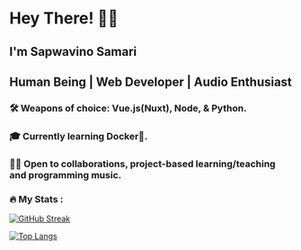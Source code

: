 # Hey There! 👋🏾

## I'm Sapwavino Samari
## Human Being | Web Developer | Audio Enthusiast 
 
### 🛠 Weapons of choice: Vue.js(Nuxt), Node, & Python.
### 🎓 Currently learning Docker🐳.
### 👍🏾 Open to collaborations, project-based learning/teaching and programming music.

<!-- [![Top Langs](https://github-readme-stats.vercel.app/api/top-langs/?username=vinosamari&layout=compact&show_icons=true&theme=synthwave)](https://github.com/vinosamari/github-readme-stats) -->

<!-- <img src="https://github-readme-stats.vercel.app/api?username=vinosamari&show_icons=true&theme=synthwave"> -->

### :fire: My Stats :
<!-- <div align="center"> -->
[![GitHub Streak](http://github-readme-streak-stats.herokuapp.com?user=vinosamari&theme=dark&background=000000)](https://git.io/streak-stats)
<!-- </div> -->
[![Top Langs](https://github-readme-stats.vercel.app/api/top-langs/?username=vinosamari&theme=dark&background=000000)](https://github.com/anuraghazra/github-readme-stats)
